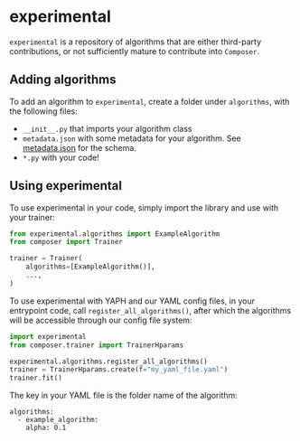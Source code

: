 # experimental

`experimental` is a repository of algorithms that are either third-party contributions, or not sufficiently mature to contribute into `Composer`. 

## Adding algorithms

To add an algorithm to `experimental`, create a folder under `algorithms`, with the following files:
* `__init__.py` that imports your algorithm class 
* `metadata.json` with some metadata for your algorithm. See [metadata.json](https://github.com/mosaicml/experimental/blob/main/experimental/algorithms/example_algorithm/metadata.json) for the schema.
* `*.py` with your code! 

## Using experimental

To use experimental in your code, simply import the library and use with your trainer:

```python
from experimental.algorithms import ExampleAlgorithm
from composer import Trainer

trainer = Trainer(
    algorithms=[ExampleAlgorithm()],
    ...,
)
```

To use experimental with YAPH and our YAML config files, in your entrypoint code, call `register_all_algorithms()`, after which the algorithms will be accessible through our config file system:

```python
import experimental
from composer.trainer import TrainerHparams

experimental.algorithms.register_all_algorithms()
trainer = TrainerHparams.create(f="my_yaml_file.yaml")
trainer.fit()
```

The key in your YAML file is the folder name of the algorithm:
```
algorithms:
  - example_algorithm:
    alpha: 0.1
```


